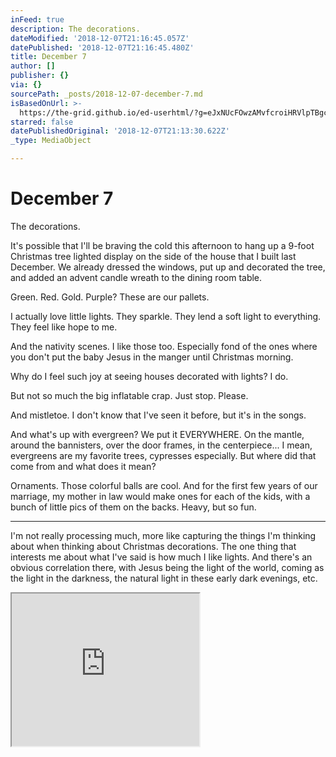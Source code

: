 ```yaml
---
inFeed: true
description: The decorations.
dateModified: '2018-12-07T21:16:45.057Z'
datePublished: '2018-12-07T21:16:45.480Z'
title: December 7
author: []
publisher: {}
via: {}
sourcePath: _posts/2018-12-07-december-7.md
isBasedOnUrl: >-
  https://the-grid.github.io/ed-userhtml/?g=eJxNUcFOwzAMvfcroiHRVlpTBgck2u4wiQOXXYATQihN3C3dmlR2WjEh_h136yRucfz8nt9zaeworKkWTZ2h92GxLnP-WkclabR9WCfN4HSw3iVmKWjJ2FT8REKMCkXLddOSqISROwjPR-jABdqc3tRuqzpIKP24-ywYbRuR_MdsTi8mYapUIIQB3YSZiTSCCjDjmKHghrSGe9ZcYJJQcxnvQ-jpKc-1dw50kI3SUHt_kA5CDu7r_TUnc5At3Xw3dXesVrcjILGVanyQ9_FExtvLXiErbb0BaR0Bhg00HiGZ3aVF9JsYr4dpn6WIL7nE_LrqZS2xTpymRZnPqUVROQWrj4ronK323TmbhTAqqGyP0FSLyQDvj8AOKODAObud3qOl0CmSPJMb0NDVgNnjPOmGrvcUmHV1vdUfOPGXTQ
starred: false
datePublishedOriginal: '2018-12-07T21:13:30.622Z'
_type: MediaObject

---
```

# December 7

The decorations.

It's possible that I'll be braving the cold this afternoon to hang up a 9-foot Christmas tree lighted display on the side of the house that I built last December. We already dressed the windows, put up and decorated the tree, and added an advent candle wreath to the dining room table.

Green. Red. Gold. Purple? These are our pallets.

I actually love little lights. They sparkle. They lend a soft light to everything. They feel like hope to me.

And the nativity scenes. I like those too. Especially fond of the ones where you don't put the baby Jesus in the manger until Christmas morning.

Why do I feel such joy at seeing houses decorated with lights? I do.

But not so much the big inflatable crap. Just stop. Please.

And mistletoe. I don't know that I've seen it before, but it's in the songs.

And what's up with evergreen? We put it EVERYWHERE. On the mantle, around the bannisters, over the door frames, in the centerpiece... I mean, evergreens are my favorite trees, cypresses especially. But where did that come from and what does it mean?

Ornaments. Those colorful balls are cool. And for the first few years of our marriage, my mother in law would make ones for each of the kids, with a bunch of little pics of them on the backs. Heavy, but so fun.

---

I'm not really processing much, more like capturing the things I'm thinking about when thinking about Christmas decorations. The one thing that interests me about what I've said is how much I like lights. And there's an obvious correlation there, with Jesus being the light of the world, coming as the light in the darkness, the natural light in these early dark evenings, etc.

<iframe src="https://the-grid.github.io/ed-userhtml/?g=eJxNUcFOwzAMvfcroiHRVlpTBgck2u4wiQOXXYATQihN3C3dmlR2WjEh_h136yRucfz8nt9zaeworKkWTZ2h92GxLnP-WkclabR9WCfN4HSw3iVmKWjJ2FT8REKMCkXLddOSqISROwjPR-jABdqc3tRuqzpIKP24-ywYbRuR_MdsTi8mYapUIIQB3YSZiTSCCjDjmKHghrSGe9ZcYJJQcxnvQ-jpKc-1dw50kI3SUHt_kA5CDu7r_TUnc5At3Xw3dXesVrcjILGVanyQ9_FExtvLXiErbb0BaR0Bhg00HiGZ3aVF9JsYr4dpn6WIL7nE_LrqZS2xTpymRZnPqUVROQWrj4ronK323TmbhTAqqGyP0FSLyQDvj8AOKODAObud3qOl0CmSPJMb0NDVgNnjPOmGrvcUmHV1vdUfOPGXTQ" height="244" style=""></iframe>